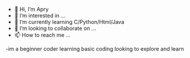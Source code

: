 - 👋 Hi, I’m Apry
- 👀 I’m interested in ...
- 🌱 I’m currently learning C/Python/Html/Java
- 💞️ I’m looking to collaborate on ...
- 📫 How to reach me ...

-im a beginner coder learning basic coding looking to explore and learn
<!---
apry0/apry0 is a ✨ special ✨ repository because its `README.md` (this file) appears on your GitHub profile.
You can click the Preview link to take a look at your changes.
--->
